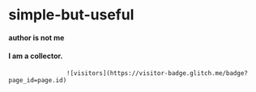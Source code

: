 # simple-but-useful
#### author is not me
#### I am a collector.
                    ![visitors](https://visitor-badge.glitch.me/badge?page_id=page.id)
